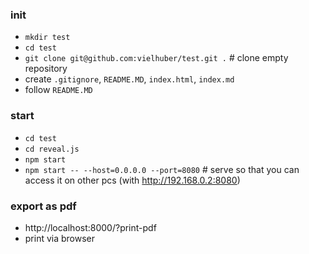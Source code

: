 ### init	

- `mkdir test`	
- `cd test`	
- `git clone git@github.com:vielhuber/test.git .` # clone empty repository	
- create `.gitignore`, `README.MD`, `index.html`, `index.md`
- follow `README.MD`

### start
- `cd test`
- `cd reveal.js`
- `npm start`
- `npm start -- --host=0.0.0.0 --port=8080` # serve so that you can access it on other pcs (with http://192.168.0.2:8080)

### export as pdf	

- http://localhost:8000/?print-pdf	
- print via browser